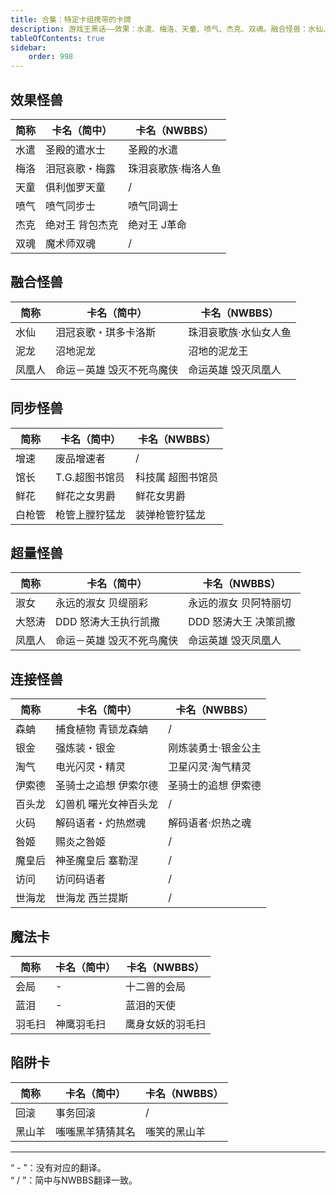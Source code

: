 ```yaml
---
title: 合集：特定卡组携带的卡牌
description: 游戏王黑话——效果：水遣、梅洛、天童、喷气、杰克、双魂。融合怪兽：水仙、凤凰人、泥龙。同步怪兽：增速、鲜花、馆长、白枪管。超量怪兽：淑女、大怒涛、凤凰人。连接怪兽：森蚺、伊索德、银金、淘气、百头龙、世海龙、咎姬、魔皇后、访问、火码。魔法卡：蓝泪、会局、羽毛扫。陷阱卡：回滚、黑山羊。
tableOfContents: true
sidebar:
    order: 998
---
```


<!--|简称|简中卡名|nwbbs卡名|-->

## 效果怪兽

|简称|卡名（简中）|卡名（NWBBS）|
|----|----|----|
|水遣|圣殿的遣水士|圣殿的水遣|
|梅洛|泪冠哀歌・梅露|珠泪哀歌族·梅洛人鱼|
|天童|俱利伽罗天童|/|
|喷气|喷气同步士|喷气同调士|
|杰克|绝对王 背包杰克|绝对王 J革命|
|双魂|魔术师双魂|/|

## 融合怪兽

|简称|卡名（简中）|卡名（NWBBS）|
|----|----|----|
|水仙|泪冠哀歌・琪多卡洛斯|珠泪哀歌族·水仙女人鱼|
|泥龙|沼地泥龙|沼地的泥龙王|
|凤凰人|命运－英雄 毁灭不死鸟魔侠|命运英雄 毁灭凤凰人|

## 同步怪兽

|简称|卡名（简中）|卡名（NWBBS）|
|----|----|----|
|增速|废品增速者|/|
|馆长|T.G.超图书馆员|科技属 超图书馆员|
|鲜花|鲜花之女男爵|鲜花女男爵|
|白枪管|枪管上膛狞猛龙|装弹枪管狞猛龙|

## 超量怪兽

|简称|卡名（简中）|卡名（NWBBS）|
|----|----|----|
|淑女|永远的淑女 贝缇丽彩|永远的淑女 贝阿特丽切|
|大怒涛|DDD 怒涛大王执行凯撒|DDD 怒涛大王 决策凯撒|
|凤凰人|命运－英雄 毁灭不死鸟魔侠|命运英雄 毁灭凤凰人|

## 连接怪兽

|简称|卡名（简中）|卡名（NWBBS）|
|----|----|----|
|森蚺|捕食植物 青锁龙森蚺|/|
|银金|强炼装・银金|刚炼装勇士·银金公主|
|淘气|电光闪灵・精灵|卫星闪灵·淘气精灵|
|伊索德|圣骑士之追想 伊索尔德|圣骑士的追想 伊索德|
|百头龙|幻兽机 曙光女神百头龙|/|
|火码|解码语者・灼热燃魂|解码语者·炽热之魂|
|咎姬|赐炎之咎姬|/|
|魔皇后|神圣魔皇后 塞勒涅|/|
|访问|访问码语者|/|
|世海龙|世海龙 西兰提斯|/|

## 魔法卡

|简称|卡名（简中）|卡名（NWBBS）|
|----|----|----|
|会局|-|十二兽的会局|
|蓝泪|-|蓝泪的天使|
|羽毛扫|神鹰羽毛扫|鹰身女妖的羽毛扫|

## 陷阱卡

|简称|卡名（简中）|卡名（NWBBS）|
|----|----|----|
|回滚|事务回滚|/|
|黑山羊|嗤嗤黑羊猜猜其名|嗤笑的黑山羊|

---
“ - ”：没有对应的翻译。  
“ / ”：简中与NWBBS翻译一致。
